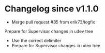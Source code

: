 # Changelog since v1.1.0
- Merge pull request #35 from erik73/logfix

Prepare for Supervisor changes in udev tree 
- Use the correct delimiter 
- Prepare for Supervisor changes in udev tree 
